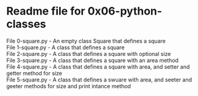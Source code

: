 # Readme file for 0x06-python-classes

File 0-square.py - An empty class Square that defines a square  
File 1-square.py - A class that defines a square  
File 2-square.py - A class that defines a square with optional size  
File 3-square.py - A class that defines a square with an area method  
File 4-square.py - A class that defines a square with  area, and setter and getter method for size  
File 5-square.py - A class that defines a swuare with area, and seeter and geeter methods for size and print intance method
